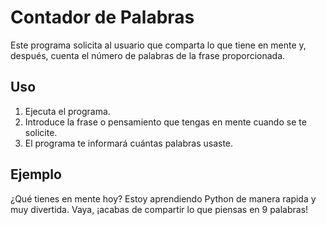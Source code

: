 # Contador de Palabras

Este programa solicita al usuario que comparta lo que tiene en mente y, después, cuenta el número de palabras de la frase proporcionada.

## Uso

1. Ejecuta el programa.
2. Introduce la frase o pensamiento que tengas en mente cuando se te solicite.
3. El programa te informará cuántas palabras usaste.

## Ejemplo

¿Qué tienes en mente hoy? Estoy aprendiendo Python de manera rapida y muy divertida.
Vaya, ¡acabas de compartir lo que piensas en 9 palabras!